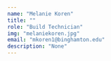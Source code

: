 ```yaml
---
name: "Melanie Koren"
title: ""
role: "Build Technician"
img: "melaniekoren.jpg"
email: "mkoren1@binghamton.edu"
description: "None"
---
```

